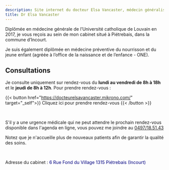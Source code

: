 ```yaml
---
description: Site internet du docteur Elsa Vancaster, médecin généraliste à Incourt (Piétrebais)
title: Dr Elsa Vancaster
---
```


Diplômée en médecine générale de l’Université catholique de Louvain en 2017, je vous reçois au sein de mon cabinet situé à Piétrebais, dans la commune d’Incourt.

Je suis également diplômée en médecine préventive du nourrisson et du jeune enfant (agréée à l’office de la naissance et de l’enfance - ONE).

## Consultations

Je consulte uniquement sur rendez-vous du **lundi au vendredi de 8h à 18h** et le **jeudi de 8h à 12h**. Pour prendre rendez-vous :

{{< button href="https://docteurelsavancaster.mikrono.com/" target="_self">}}
Cliquez ici pour prendre rendez-vous
{{< /button >}}

<br>

S'il y a une urgence médicale qui ne peut attendre le prochain rendez-vous disponible dans l'agenda en ligne, vous pouvez me joindre au [0497/18.51.43](tel:+32497185143)

Notez que je n'accueille plus de nouveaux patients afin de garantir la qualité des soins.

<br>

Adresse du cabinet : <a href="https://goo.gl/maps/QHp1k3ikY8iicXWz8" style="color:navy;text-decoration:none;">6 Rue Fond du Village 1315 Piétrebais (Incourt)</a>

